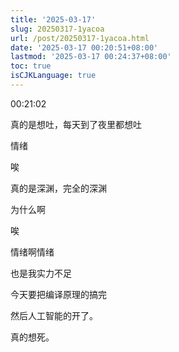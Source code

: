 ```yaml
---
title: '2025-03-17'
slug: 20250317-1yacoa
url: /post/20250317-1yacoa.html
date: '2025-03-17 00:20:51+08:00'
lastmod: '2025-03-17 00:24:37+08:00'
toc: true
isCJKLanguage: true
---
```






00:21:02

真的是想吐，每天到了夜里都想吐

情绪

唉

真的是深渊，完全的深渊

为什么啊

唉

情绪啊情绪

也是我实力不足

今天要把编译原理的搞完

然后人工智能的开了。

真的想死。
